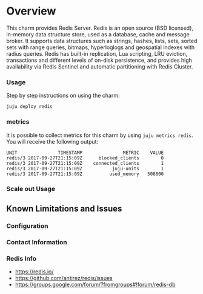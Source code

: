 # Overview

This charm provides Redis Server. Redis is an open source (BSD licensed), in-memory data structure store, used as a database, cache and message broker. It supports data structures such as strings, hashes, lists, sets, sorted sets with range queries, bitmaps, hyperloglogs and geospatial indexes with radius queries. Redis has built-in replication, Lua scripting, LRU eviction, transactions and different levels of on-disk persistence, and provides high availability via Redis Sentinel and automatic partitioning with Redis Cluster.

### Usage

Step by step instructions on using the charm:

```
juju deploy redis
```

### metrics

It is possible to collect metrics for this charm by using `juju metrics redis`. You will receive the following output: 

```
UNIT   	           TIMESTAMP	           METRIC	 VALUE
redis/3	2017-09-27T21:15:09Z	  blocked_clients	     0
redis/3	2017-09-27T21:15:09Z	connected_clients	     1
redis/3	2017-09-27T21:15:09Z	       juju-units	     1
redis/3	2017-09-27T21:15:09Z	      used_memory	508800

```

### Scale out Usage


## Known Limitations and Issues


### Configuration


### Contact Information


### Redis Info

  - https://redis.io/
  - https://github.com/antirez/redis/issues
  - https://groups.google.com/forum/?fromgroups#!forum/redis-db

